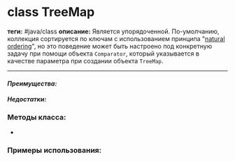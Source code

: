 # class TreeMap
**теги:** #java/class 
**описание:** Является упорядоченной. По-умолчанию, коллекция сортируется по ключам с использованием принципа "[natural ordering](http://docs.oracle.com/javase/8/docs/api/java/lang/Comparable.html)", но это поведение может быть настроено под конкретную задачу при помощи объекта `Comparator`, который указывается в качестве параметра при создании объекта `TreeMap`.

---

#### *Преимущества:*

#### *Недостатки:*


### Методы класса:
- 

### Примеры использования:
